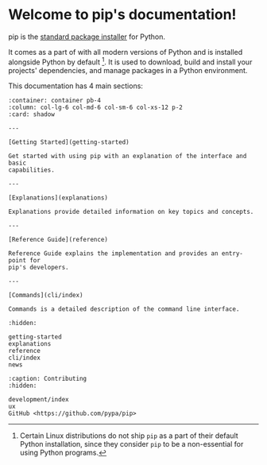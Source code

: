 # Welcome to pip's documentation!

pip is the [standard package installer][1] for Python.

It comes as a part of with all modern versions of Python and is installed
alongside Python by default [^footnote]. It is used to download, build and
install your projects' dependencies, and manage packages in a Python 
environment.
 
This documentation has 4 main sections:

````{panels}
:container: container pb-4
:column: col-lg-6 col-md-6 col-sm-6 col-xs-12 p-2
:card: shadow

---

[Getting Started](getting-started)

Get started with using pip with an explanation of the interface and basic
capabilities.

---

[Explanations](explanations)

Explanations provide detailed information on key topics and concepts.

---

[Reference Guide](reference)

Reference Guide explains the implementation and provides an entry-point for
pip's developers.

---

[Commands](cli/index)

Commands is a detailed description of the command line interface.
````

```{toctree}
:hidden:

getting-started
explanations
reference
cli/index
news
```

```{toctree}
:caption: Contributing
:hidden:

development/index
ux
GitHub <https://github.com/pypa/pip>
```

[1]: https://packaging.python.org/guides/tool-recommendations/

[^footnote]: Certain Linux distributions do not ship `pip` as a part of their
  default Python installation, since they consider `pip` to be a non-essential
  for using Python programs.
